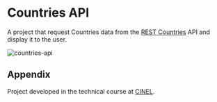 # Countries API

A project that request Countries data from the [REST Countries](https://restcountries.com/) API and display it to the user.

![countries-api](https://github.com/Diogoepronto/Countries-API/assets/40275212/53cf8a00-d482-4a6f-bb1b-8412c32e7d58)

## Appendix

Project developed in the technical course at [CINEL](https://www.cinel.pt/).
